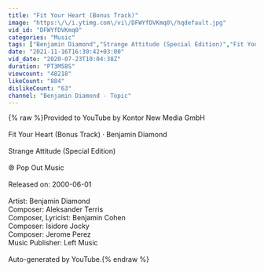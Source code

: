 ```yaml
---
title: "Fit Your Heart (Bonus Track)"
image: "https:\/\/i.ytimg.com\/vi\/DFWYfDVKmq0\/hqdefault.jpg"
vid_id: "DFWYfDVKmq0"
categories: "Music"
tags: ["Benjamin Diamond","Strange Attitude (Special Edition)","Fit Your Heart"]
date: "2021-11-16T16:30:42+03:00"
vid_date: "2020-07-23T10:04:38Z"
duration: "PT3M58S"
viewcount: "48218"
likeCount: "884"
dislikeCount: "63"
channel: "Benjamin Diamond - Topic"
---
```

{% raw %}Provided to YouTube by Kontor New Media GmbH<br /><br />Fit Your Heart (Bonus Track) · Benjamin Diamond<br /><br />Strange Attitude (Special Edition)<br /><br />℗ Pop Out Music<br /><br />Released on: 2000-06-01<br /><br />Artist: Benjamin Diamond<br />Composer: Aleksander Terris<br />Composer, Lyricist: Benjamin Cohen<br />Composer: Isidore Jocky<br />Composer: Jerome Perez<br />Music  Publisher: Left Music<br /><br />Auto-generated by YouTube.{% endraw %}
